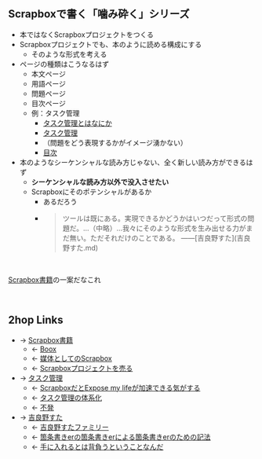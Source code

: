 ## Scrapboxで書く「噛み砕く」シリーズ
- 本ではなくScrapboxプロジェクトをつくる
- Scrapboxプロジェクトでも、本のように読める構成にする
    - そのような形式を考える
- ページの種類はこうなるはず
    - 本文ページ
    - 用語ページ
    - 問題ページ
    - 目次ページ
    - 例：タスク管理
        - [タスク管理とはなにか](タスク管理とはなにか.md)
        - [タスク管理](タスク管理.md)
        - （問題をどう表現するかがイメージ湧かない）
        - [目次](目次.md)
- 本のようなシーケンシャルな読み方じゃない、全く新しい読み方ができるはず
    - **シーケンシャルな読み方以外で没入させたい**
    - Scrapboxにそのポテンシャルがあるか
        - あるだろう
        - <blockquote>ツールは既にある。実現できるかどうかはいつだって形式の問題だ。…（中略）…我々にそのような形式を生み出せる力がまだ無い。ただそれだけのことである。 ――[吉良野すた](吉良野すた.md)</blockquote>

<br>

[Scrapbox書籍](Scrapbox書籍.md)の一案だなこれ

<br>

## 2hop Links
- → [Scrapbox書籍](Scrapbox書籍.md)
    - ← [Boox](Boox.md)
    - ← [媒体としてのScrapbox](媒体としてのScrapbox.md)
    - ← [Scrapboxプロジェクトを売る](Scrapboxプロジェクトを売る.md)
- → [タスク管理](タスク管理.md)
    - ← [ScrapboxだとExpose my lifeが加速できる気がする](ScrapboxだとExpose_my_lifeが加速できる気がする.md)
    - ← [タスク管理の体系化](タスク管理の体系化.md)
    - ← [不発](不発.md)
- → [吉良野すた](吉良野すた.md)
    - ← [吉良野すたファミリー](吉良野すたファミリー.md)
    - ← [箇条書きerの箇条書きerによる箇条書きerのための記法](箇条書きerの箇条書きerによる箇条書きerのための記法.md)
    - ← [手に入れるとは背負うということなんだ](手に入れるとは背負うということなんだ.md)
